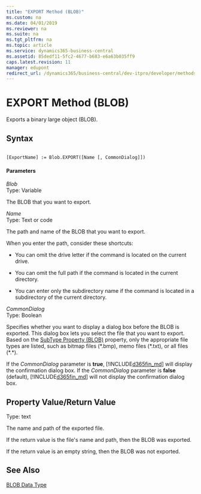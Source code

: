 ```yaml
---
title: "EXPORT Method (BLOB)"
ms.custom: na
ms.date: 04/01/2019
ms.reviewer: na
ms.suite: na
ms.tgt_pltfrm: na
ms.topic: article
ms.service: dynamics365-business-central
ms.assetid: 85dedf11-5fc2-4677-b683-e6a63b035ff9
caps.latest.revision: 11
manager: edupont
redirect_url: /dynamics365/business-central/dev-itpro/developer/methods-auto/library
---
```


 

# EXPORT Method (BLOB)
Exports a binary large object \(BLOB\).  

## Syntax  

```  

[ExportName] := Blob.EXPORT([Name [, CommonDialog]])  
```  

#### Parameters  
 *Blob*  
 Type: Variable  

 The BLOB that you want to export.  

 *Name*  
 Type: Text or code  

 The path and name of the BLOB that you want to export.  

 When you enter the path, consider these shortcuts:  

-   You can omit the drive letter if the command is located on the current drive.  

-   You can omit the full path if the command is located in the current directory.  

-   You can enter only the subdirectory name if the command is located in a subdirectory of the current directory.  

 *CommonDialog*  
 Type: Boolean  

 Specifies whether you want to display a dialog box before the BLOB is exported. This dialog box lets you select the file that you want to export. Based on the [SubType Property \(BLOB\)](../properties/devenv-subtype-blob-property.md) property, only the appropriate file types are listed, such as bitmap files \(\*.bmp\), memo files \(\*.txt\), or all files \(\*.\*\).  

 If the *CommonDialog* parameter is **true**, [!INCLUDE[d365fin_md](../includes/d365fin_md.md)] will display the confirmation dialog box. If the *CommonDialog* parameter is **false** \(default\), [!INCLUDE[d365fin_md](../includes/d365fin_md.md)] will not display the confirmation dialog box.  

## Property Value/Return Value  
 Type: text  

 The name and path of the exported file.  

 If the return value is the file's name and path, then the BLOB was exported.  

 If the return value is an empty string, then the BLOB was not exported.  

## See Also  
 [BLOB Data Type](../datatypes/devenv-BLOB-Data-Type.md)
